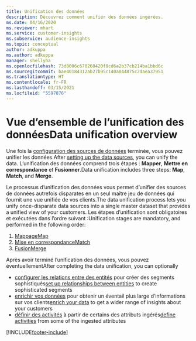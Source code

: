 ```yaml
---
title: Unification des données
description: Découvrez comment unifier des données ingérées.
ms.date: 04/16/2020
ms.reviewer: mhart
ms.service: customer-insights
ms.subservice: audience-insights
ms.topic: conceptual
author: adkuppa
ms.author: adkuppa
manager: shellyha
ms.openlocfilehash: 73d8006c670268420f8cd6a2b37cb214ba1bbd6c
ms.sourcegitcommit: bae40184312ab27b95c140a044875c2daea37951
ms.translationtype: HT
ms.contentlocale: fr-FR
ms.lasthandoff: 03/15/2021
ms.locfileid: "5597876"
---
```

# <a name="data-unification-overview"></a><span data-ttu-id="2389b-103">Vue d’ensemble de l’unification des données</span><span class="sxs-lookup"><span data-stu-id="2389b-103">Data unification overview</span></span>

<span data-ttu-id="2389b-104">Une fois la [configuration des sources de données](data-sources.md) terminée, vous pouvez unifier les données.</span><span class="sxs-lookup"><span data-stu-id="2389b-104">After [setting up the data sources](data-sources.md), you can unify the data.</span></span> <span data-ttu-id="2389b-105">L’unification des données comprend trois étapes : **Mapper**, **Mettre en correspondance** et **Fusionner**.</span><span class="sxs-lookup"><span data-stu-id="2389b-105">Data unification includes three steps: **Map**, **Match**, and **Merge**.</span></span>

<span data-ttu-id="2389b-106">Le processus d’unification des données vous permet d’unifier des sources de données autrefois disparates en un seul maître jeu de données qui fournit une vue unifiée de vos clients.</span><span class="sxs-lookup"><span data-stu-id="2389b-106">The data unification process lets you unify once-disparate data sources into a single master dataset that provides a unified view of your customers.</span></span> <span data-ttu-id="2389b-107">Les étapes d’unification sont obligatoires et exécutées dans l’ordre suivant :</span><span class="sxs-lookup"><span data-stu-id="2389b-107">Unification stages are mandatory, and performed in the following order:</span></span>

1. [<span data-ttu-id="2389b-108">Mappage</span><span class="sxs-lookup"><span data-stu-id="2389b-108">Map</span></span>](map-entities.md)
2. [<span data-ttu-id="2389b-109">Mise en correspondance</span><span class="sxs-lookup"><span data-stu-id="2389b-109">Match</span></span>](match-entities.md)
3. [<span data-ttu-id="2389b-110">Fusion</span><span class="sxs-lookup"><span data-stu-id="2389b-110">Merge</span></span>](merge-entities.md)

<span data-ttu-id="2389b-111">Après avoir terminé l’unification des données, vous pouvez éventuellement</span><span class="sxs-lookup"><span data-stu-id="2389b-111">After completing the data unification, you can optionally</span></span>

- <span data-ttu-id="2389b-112">[configurer les relations entre des entités](relationships.md) pour créer des segments sophistiqués</span><span class="sxs-lookup"><span data-stu-id="2389b-112">[set up relationships between entities](relationships.md) to create sophisticated segments</span></span>
- <span data-ttu-id="2389b-113">[enrichir vos données](enrichment-hub.md) pour obtenir un éventail plus large d’informations sur vos clients</span><span class="sxs-lookup"><span data-stu-id="2389b-113">[enrich your data](enrichment-hub.md) to get a wider range of insights about your customers</span></span>
- <span data-ttu-id="2389b-114">[définir des activités](activities.md) à partir de certains des attributs ingérés</span><span class="sxs-lookup"><span data-stu-id="2389b-114">[define activities](activities.md) from some of the ingested attributes</span></span>


[!INCLUDE[footer-include](../includes/footer-banner.md)]